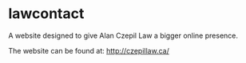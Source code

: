# lawcontact

A website designed to give Alan Czepil Law a bigger online presence.

The website can be found at: http://czepillaw.ca/
